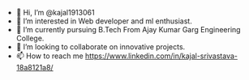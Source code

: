 - 👋 Hi, I’m @kajal1913061
- 👀 I’m interested in Web developer and ml enthusiast.
- 🌱 I’m currently pursuing B.Tech From Ajay Kumar Garg Engineering College.
- 💞️ I’m looking to collaborate on innovative projects.
- 📫 How to reach me https://www.linkedin.com/in/kajal-srivastava-18a8121a8/

<!---
kajal1913061/kajal1913061 is a ✨ special ✨ repository because its `README.md` (this file) appears on your GitHub profile.
You can click the Preview link to take a look at your changes.
--->
